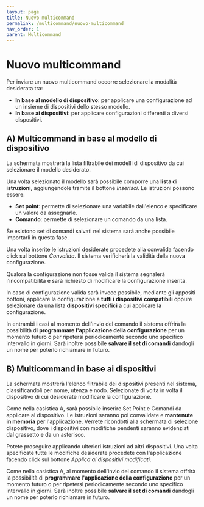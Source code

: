 ```yaml
---
layout: page
title: Nuovo multicommand
permalink: /multicommand/nuovo-multicommand
nav_order: 1
parent: Multicommand
---
```


# Nuovo multicommand

Per inviare un nuovo multicommand occorre selezionare la modalità desiderata tra:

  * **In base al modello di dispositivo**: per applicare una configurazione ad un insieme di dispositivi dello stesso modello.
  * **In base ai dispositivi**: per applicare configurazioni differenti a diversi dispositivi.

## A) Multicommand in base al modello di dispositivo

La schermata mostrerà la lista filtrabile dei modelli di dispositivo da cui selezionare il modello desiderato.

Una volta selezionato il modello sarà possibile comporre una **lista di istruzioni**, aggiungendole tramite il bottone *Inserisci*. Le istruzioni possono essere:

  * **Set point**: permette di selezionare una variabile dall'elenco e specificare un valore da assegnarle.
  * **Comando**: permette di selezionare un comando da una lista.

Se esistono set di comandi salvati nel sistema sarà anche possibile importarli in questa fase.

Una volta inserite le istruzioni desiderate procedete alla convalida facendo click sul bottone *Convalida*. Il sistema verificherà la validità della nuova configurazione.

Qualora la configurazione non fosse valida il sistema segnalerà l'incompatibilità e sarà richiesto di modificare la configurazione inserita.

In caso di configurazione valida sarà invece possibile, mediante gli appositi bottoni, applicare la configurazione a **tutti i dispositivi compatibili** oppure selezionare da una lista **dispositivi specifici** a cui applicare la configurazione.

In entrambi i casi al momento dell'invio del comando il sistema offrirà la possibilità di **programmare l'applicazione della configurazione** per un momento futuro o per ripetersi periodicamente secondo uno specifico intervallo in giorni. Sarà inoltre possibile **salvare il set di comandi** dandogli un nome per poterlo richiamare in futuro.

## B) Multicommand in base ai dispositivi

La schermata mostrerà l'elenco filtrabile dei dispositivi presenti nel sistema, classificandoli per nome, utenza e nodo. Selezionate di volta in volta il dispositivo di cui desiderate modificare la configurazione.

Come nella casistica A, sarà possibile inserire Set Point e Comandi da applicare al dispositivo. Le istruzioni saranno poi convalidate e **mantenute in memoria** per l'applicazione. Verrete ricondotti alla schermata di selezione dispositivo, dove i dispositivi con modifiche pendenti saranno evidenziati dal grassetto e da un asterisco.

Potete proseguire applicando ulteriori istruzioni ad altri dispositivi. Una volta specificate tutte le modifiche desiderate procedete con l'applicazione facendo click sul bottone *Applica ai dispositivi modificati*.

Come nella casistica A, al momento dell'invio del comando il sistema offrirà la possibilità di **programmare l'applicazione della configurazione** per un momento futuro o per ripetersi periodicamente secondo uno specifico intervallo in giorni. Sarà inoltre possibile **salvare il set di comandi** dandogli un nome per poterlo richiamare in futuro.
